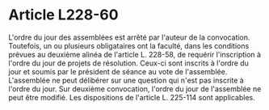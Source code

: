 # Article L228-60

L'ordre du jour des assemblées est arrêté par l'auteur de la convocation.   Toutefois, un ou plusieurs obligataires ont la faculté, dans les conditions prévues au deuxième alinéa de l'article L. 228-58, de requérir l'inscription à l'ordre du jour de projets de résolution. Ceux-ci sont inscrits à l'ordre du jour et soumis par le président de séance au vote de l'assemblée.   L'assemblée ne peut délibérer sur une question qui n'est pas inscrite à l'ordre du jour.   Sur deuxième convocation, l'ordre du jour de l'assemblée ne peut être modifié.   Les dispositions de l'article L. 225-114 sont applicables.